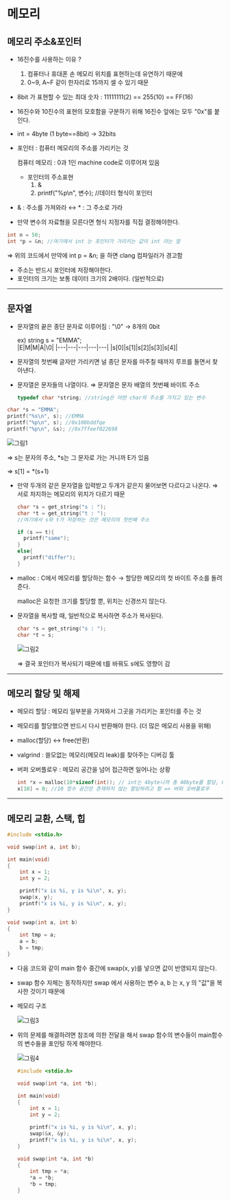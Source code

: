 # 메모리

## 메모리 주소&포인터

- 16진수를 사용하는 이유 ?
  1. 컴퓨터나 휴대폰 손 메모리 위치를 표현하는데 유연하기 때문에
  2. 0~9, A~F 같이 한자리로 15까지 셀 수 있기 때문
- 8bit 가 표현할 수 있는 최대 숫자 : 11111111(2) == 255(10) == FF(16)
- 16진수와 10진수의 표현의 모호함을 구분하기 위해 16진수 앞에는 모두 "0x"를 붙인다.
- int = 4byte (1 byte==8bit) → 32bits
- 포인터 : 컴퓨터 메모리의 주소를 가리키는 것

  컴퓨터 메모리 : 0과 1인 machine code로 이루어져 있음

  - 포인터의 주소표현
    1. &
    2. printf("%p\n", 변수); //데이터 형식이 포인터

- & : 주소를 가져와라 ↔ \* : 그 주소로 가라
- 만약 변수의 자료형을 모른다면 형식 지정자를 직접 결정해야한다.

```c
int n = 50;
int *p = &n; //여기에서 int 는 포인터가 가리키는 값이 int 라는 말
```

⇒ 위의 코드에서 만약에 int p = &n; 을 하면 clang 컴파일러가 경고함

- 주소는 반드시 포인터에 저장해야한다.
- 포인터의 크기는 보통 데이터 크기의 2배이다. (일반적으로)

---

## 문자열

- 문자열의 끝은 종단 문자로 이루어짐 : "\0" → 8개의 0bit

  ex) string s = "EMMA";  
   |E|M|M|A|\0|
  |---|---|---|---|---|
  |s[0]|s[1]|s[2]|s[3]|s[4]|

- 문자열의 첫번째 글자만 가리키면 널 종단 문자를 마주칠 때까지 루프를 돌면서 찾아낸다.
- 문자열은 문자들의 나열이다. ⇒ 문자열은 문자 배열의 첫번째 바이트 주소

  ```c
  typedef char *string; //string은 어떤 char의 주소를 가지고 있는 변수
  ```

```c
char *s = "EMMA";
printf("%s\n", s); //EMMA
printf("%p\n", s); //0x100bddfqe
printf("%p\n", &s); //0x7ffeef022698
```

![그림1](https://user-images.githubusercontent.com/59546993/124593575-c2883100-de99-11eb-9c08-b355fda98188.jpeg)

⇒ s는 문자의 주소, \*s는 그 문자로 가는 거니까 E가 있음

⇒ s[1] = \*(s+1)

- 만약 두개의 같은 문자열을 입력받고 두개가 같은지 물어보면 다르다고 나온다. ⇒ 서로 차지하는 메모리의 위치가 다르기 때문

  ```c
  char *s = get_string("s : ");
  char *t = get_string("t : ");
  //여기에서 s와 t가 저장하는 것은 메모리의 첫번째 주소

  if (s == t){
  	printf("same");
  }
  else{
  	printf("differ");
  }
  ```

- malloc : C에서 메모리를 할당하는 함수 → 할당한 메모리의 첫 바이트 주소를 돌려준다.

  malloc은 요청한 크기를 할당할 뿐, 위치는 신경쓰지 않는다.

- 문자열을 복사할 때, 일반적으로 복사하면 주소가 복사된다.

  ```c
  char *s = get_string("s : ");
  char *t = s;
  ```

  ![그림2](https://user-images.githubusercontent.com/59546993/124593571-c2883100-de99-11eb-9d64-78157c1e2864.jpeg)

  ⇒ 결국 포인터가 복사되기 때문에 t를 바꿔도 s에도 영향이 감

---

## 메모리 할당 및 해제

- 메모리 할당 : 메모리 일부분을 가져와서 그곳을 가리키는 포인터를 주는 것
- 메모리를 할당했으면 반드시 다시 반환해야 한다. (더 많은 메모리 사용을 위해)
- malloc(할당) ↔ free(반환)
- valgrind : 쓸모없는 메모리(메모리 leak)를 찾아주는 디버깅 툴
- 버퍼 오버플로우 : 메모리 공간을 넘어 접근하면 일어나는 상황

  ```c
  int *x = malloc(10*sizeof(int)); // int는 4byte니까 총 40byte를 할당, 0~9까지의 정수공간을 만듦
  x[10] = 0; //10 정수 공간은 존재하지 않는 할당하려고 함 => 버퍼 오버플로우
  ```

---

## 메모리 교환, 스택, 힙

```c
#include <stdio.h>

void swap(int a, int b);

int main(void)
{
    int x = 1;
    int y = 2;

    printf("x is %i, y is %i\n", x, y);
    swap(x, y);
    printf("x is %i, y is %i\n", x, y);
}

void swap(int a, int b)
{
    int tmp = a;
    a = b;
    b = tmp;
}
```

- 다음 코드와 같이 main 함수 중간에 swap(x, y)를 넣으면 값이 반영되지 않는다.
- swap 함수 자체는 동작하지만 swap 에서 사용하는 변수 a, b 는 x, y 의 "값"을 복사한 것이기 때문에
- 메모리 구조

  ![그림3](https://user-images.githubusercontent.com/59546993/124593567-c1570400-de99-11eb-8289-27ea8b06764a.jpeg)

- 위의 문제를 해결하려면 참조에 의한 전달을 해서 swap 함수의 변수들이 main함수의 변수들을 포인팅 하게 해야한다.

  ![그림4](https://user-images.githubusercontent.com/59546993/124593551-bdc37d00-de99-11eb-98f5-bd1bc78618f2.jpeg)

  ```c
  #include <stdio.h>

  void swap(int *a, int *b);

  int main(void)
  {
      int x = 1;
      int y = 2;

      printf("x is %i, y is %i\n", x, y);
      swap(&x, &y);
      printf("x is %i, y is %i\n", x, y);
  }

  void swap(int *a, int *b)
  {
      int tmp = *a;
      *a = *b;
      *b = tmp;
  }
  ```
